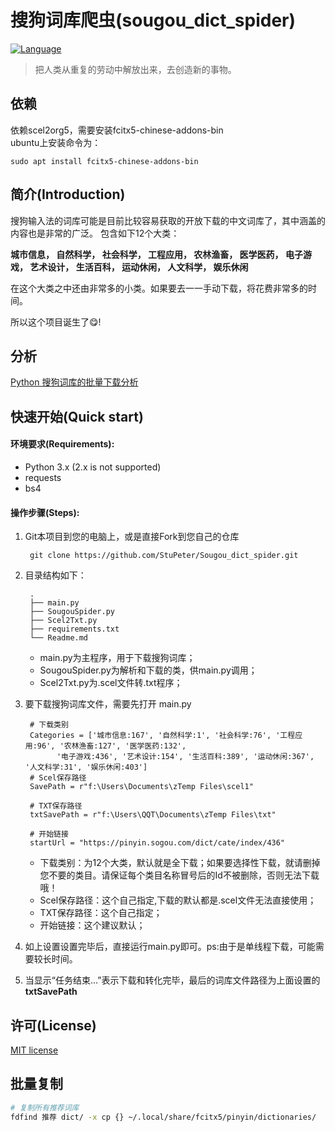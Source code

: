 # 搜狗词库爬虫(sougou_dict_spider)
[![Language](https://img.shields.io/badge/Language-Python-blue.svg)](https://www.python.org)

> 把人类从重复的劳动中解放出来，去创造新的事物。

## 依赖
依赖scel2org5，需要安装fcitx5-chinese-addons-bin  
ubuntu上安装命令为：  
```
sudo apt install fcitx5-chinese-addons-bin
```

## 简介(Introduction)

搜狗输入法的词库可能是目前比较容易获取的开放下载的中文词库了，其中涵盖的内容也是非常的广泛。
包含如下12个大类：

**城市信息，  自然科学，  社会科学，  工程应用，  农林渔畜，  医学医药，  电子游戏，  艺术设计，  生活百科，  运动休闲，  人文科学，  娱乐休闲**

在这个大类之中还由非常多的小类。如果要去一一手动下载，将花费非常多的时间。

所以这个项目诞生了😋!

## 分析


[Python 搜狗词库的批量下载分析](https://www.quanquanting.com/blog/article/?id=13465787 "Python 搜狗词库的批量下载分析")


## 快速开始(Quick start)

#### 环境要求(Requirements):

* Python 3.x (2.x is not supported)
* requests
* bs4

#### 操作步骤(Steps):

1. Git本项目到您的电脑上，或是直接Fork到您自己的仓库

        git clone https://github.com/StuPeter/Sougou_dict_spider.git

2. 目录结构如下：

        .
        ├── main.py
        ├── SougouSpider.py
        ├── Scel2Txt.py
        ├── requirements.txt
        └── Readme.md
    
    + main.py为主程序，用于下载搜狗词库；
    + SougouSpider.py为解析和下载的类，供main.py调用；
    + Scel2Txt.py为.scel文件转.txt程序；
    
3. 要下载搜狗词库文件，需要先打开 main.py

        # 下载类别
        Categories = ['城市信息:167', '自然科学:1', '社会科学:76', '工程应用:96', '农林渔畜:127', '医学医药:132',
              '电子游戏:436', '艺术设计:154', '生活百科:389', '运动休闲:367', '人文科学:31', '娱乐休闲:403']
        # Scel保存路径
        SavePath = r"f:\Users\Documents\zTemp Files\scel1"
        
        # TXT保存路径
        txtSavePath = r"f:\Users\QQT\Documents\zTemp Files\txt"
        
        # 开始链接
        startUrl = "https://pinyin.sogou.com/dict/cate/index/436"

    + 下载类别：为12个大类，默认就是全下载；如果要选择性下载，就请删掉您不要的类目。请保证每个类目名称冒号后的Id不被删除，否则无法下载哦！
    + Scel保存路径：这个自己指定,下载的默认都是.scel文件无法直接使用；
    + TXT保存路径：这个自己指定；
    + 开始链接：这个建议默认；

4. 如上设置设置完毕后，直接运行main.py即可。ps:由于是单线程下载，可能需要较长时间。

5. 当显示“任务结束...”表示下载和转化完毕，最后的词库文件路径为上面设置的 **txtSavePath**


## 许可(License)
[MIT license](https://github.com/StuPeter/Sougou_dict_spider/blob/master/LICENSE "MIT license")
    


## 批量复制
```bash
# 复制所有推荐词库
fdfind 推荐 dict/ -x cp {} ~/.local/share/fcitx5/pinyin/dictionaries/
```